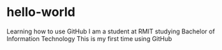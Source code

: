 # hello-world
Learning how to use GitHub
I am a student at RMIT studying Bachelor of Information Technology
This is my first time using GitHub
